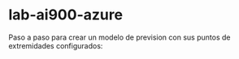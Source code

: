 # lab-ai900-azure
Paso a paso para crear un modelo de prevision con sus puntos de extremidades configurados:
